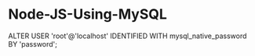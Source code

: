 # Node-JS-Using-MySQL

ALTER USER 'root'@'localhost' IDENTIFIED WITH mysql_native_password BY 'password';
